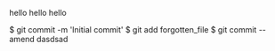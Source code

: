 hello
hello
hello

$ git commit -m 'Initial commit'
$ git add forgotten_file
$ git commit --amend
dasdsad